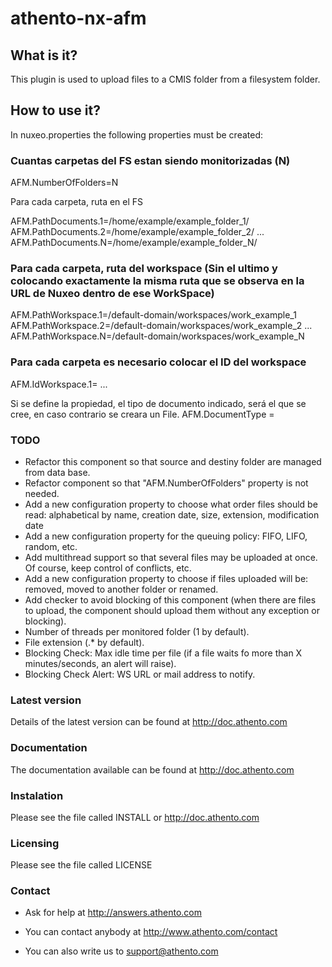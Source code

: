 # athento-nx-afm

## What is it?

This plugin is used to upload files to a CMIS folder from a filesystem folder.

## How to use it?

In nuxeo.properties the following properties must be created:

### Cuantas carpetas del FS estan siendo monitorizadas (N)
  AFM.NumberOfFolders=N

Para cada carpeta, ruta en el FS

  AFM.PathDocuments.1=/home/example/example_folder_1/ 
  AFM.PathDocuments.2=/home/example/example_folder_2/
  ... 
  AFM.PathDocuments.N=/home/example/example_folder_N/ 

### Para cada carpeta, ruta del workspace  (Sin el ultimo y colocando exactamente la misma ruta que se observa en la URL de Nuxeo dentro de ese WorkSpace)
  AFM.PathWorkspace.1=/default-domain/workspaces/work_example_1
  AFM.PathWorkspace.2=/default-domain/workspaces/work_example_2
  ...
  AFM.PathWorkspace.N=/default-domain/workspaces/work_example_N

### Para cada carpeta es necesario colocar el ID del workspace
  AFM.IdWorkspace.1=<docId>
  ...

Si se define la propiedad, el tipo de documento indicado, será el que se cree, en caso contrario se creara un File.
  AFM.DocumentType =<Type>


### TODO

 * Refactor this component so that source and destiny folder are managed from data base.
 * Refactor component so that "AFM.NumberOfFolders" property is not needed.
 * Add a new configuration property to choose what order files should be read: alphabetical by name, creation date, size, extension, modification date
 * Add a new configuration property for the queuing policy: FIFO, LIFO, random, etc.
 * Add multithread support so that several files may be uploaded at once. Of course, keep control of conflicts, etc.
 * Add a new configuration property to choose if files uploaded will be: removed, moved to another folder or renamed.
 * Add checker to avoid blocking of this component (when there are files to upload, the component should upload them without any exception or blocking).
 * Number of threads per monitored folder (1 by default).
 * File extension (.* by default).
 * Blocking Check: Max idle time per file (if a file waits fo more than X minutes/seconds, an alert will raise).
 * Blocking Check Alert: WS URL or mail address to notify.


### Latest version

Details of the latest version can be found at http://doc.athento.com 

### Documentation

The documentation available can be found at http://doc.athento.com

### Instalation

Please see the file called INSTALL or http://doc.athento.com

### Licensing

Please see the file called LICENSE

### Contact

 * Ask for help at http://answers.athento.com

 * You can contact anybody at http://www.athento.com/contact

 * You can also write us to support@athento.com
